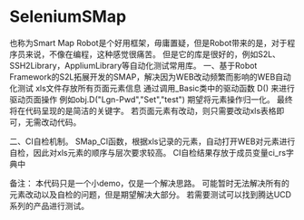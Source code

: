 # SeleniumSMap
也称为Smart Map
Robot是个好用框架，毋庸置疑，但是Robot带来的是，对于程序员来说，不像在编程，这种感觉很痛苦。
但是它的库是很好的，例如S2L、SSH2Library，AppliumLibrary等自动化测试常用库。
一、基于Robot Framework的S2L拓展开发的SMAP，解决因为WEB改动频繁而影响的WEB自动化测试
xls文件存放所有页面元素信息
通过调用_Basic类中的驱动函数 D() 来进行驱动页面操作
例如obj.D("Lgn-Pwd","Set","test")
期望将元素操作归一化。
最终将在代码呈现的是简洁的关键字。
若页面元素有改动，则只需要改动xls表格即可，无需改动代码。

二、CI自检机制。
SMap_CI函数，根据xls记录的元素，自动打开WEB对元素进行自检，因此对xls元素的顺序与层次要求较高。
CI自检结果存放于成员变量ci_rs字典中

备注：
  本代码只是一个小demo，仅是一个解决思路。
  可能暂时无法解决所有的元素改动以及自检的问题，但是期望解决大部分。
  若需要测试可以找到腾达UCD系列的产品进行测试。
